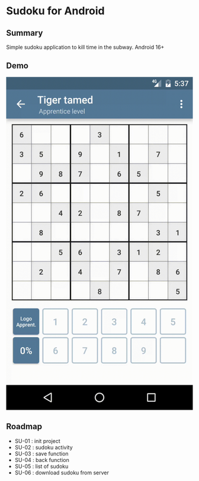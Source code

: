 # Sudoku for Android

## Summary

Simple sudoku application to kill time in the subway.
Android 16+

## Demo

![Screenshot](demo_sudoku.gif)

## Roadmap

- SU-01 : init project
- SU-02 : sudoku activity
- SU-03 : save function
- SU-04 : back function
- SU-05 : list of sudoku
- SU-06 : download sudoku from server 